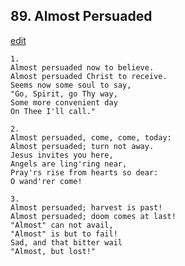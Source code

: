 
## 89.  Almost Persuaded
[edit](https://docs.google.com/document/d/1cHtLcuLW%2D5jgKM%2DrfhgnMRHxoao7kCWG/edit?mode=html)



    1.
    Almost persuaded now to believe.
    Almost persuaded Christ to receive.
    Seems now some soul to say, 
    "Go, Spirit, go Thy way,
    Some more convenient day
    On Thee I'll call."

    2.
    Almost persuaded, come, come, today:
    Almost persuaded; turn not away.
    Jesus invites you here,
    Angels are ling'ring near,
    Pray'rs rise from hearts so dear:
    O wand'rer come!

    3.
    Almost persuaded; harvest is past!
    Almost persuaded; doom comes at last!
    "Almost" can not avail,
    "Almost" is but to fail!
    Sad, and that bitter wail
    "Almost, but lost!"
